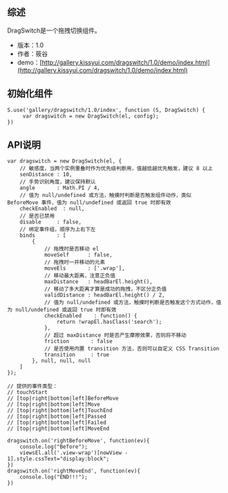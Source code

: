 ## 综述

DragSwitch是一个拖拽切换组件。

* 版本：1.0
* 作者：筱谷
* demo：[http://gallery.kissyui.com/dragswitch/1.0/demo/index.html](http://gallery.kissyui.com/dragswitch/1.0/demo/index.html)

## 初始化组件
		
    S.use('gallery/dragswitch/1.0/index', function (S, DragSwitch) {
         var dragswitch = new DragSwitch(el, config);
    })
	

## API说明

    var dragswitch = new DragSwitch(el, {
        // 敏感度，当两个实例重叠时作为优先级判断用，值越低越优先触发，建议 8 以上
        senDistance : 10,
        // 手势识别角度，建议保持默认
        angle       : Math.PI / 4,
        // 值为 null/undefined 或方法，触摸时判断是否触发组件动作，类似 BeforeMove 事件，值为 null/undefined 或返回 true 时即有效
        checkEnabled  : null,
        // 是否已禁用
        disable     : false,
        // 绑定事件组，顺序为上右下左
        binds       : [
            {
                // 拖拽时是否移动 el
                moveSelf      : false,
                // 拖拽时一并移动的元素
                moveEls       : ['.wrap'],
                // 移动最大距离，注意正负值
                maxDistance   : headBarEl.height(),
                // 移动了多大距离才算是成功的拖拽，不区分正负值
                validDistance : headBarEl.height() / 2,
                // 值为 null/undefined 或方法，触摸时判断是否触发这个方式动作，值为 null/undefined 或返回 true 时即有效
                checkEnabled    : function() {
                    return !wrapEl.hasClass('search');
                },
                // 超过 maxDistance 时是否产生摩擦效果，否则将不移动
                friction       : false
                // 是否使用内置 transition 方法，否则可以自定义 CSS Transition
                transition     : true
            }, null, null, null
        ]
    });

    // 提供的事件类型：
    // touchStart
    // [top|right|bottom|left]BeforeMove
    // [top|right|bottom|left]Move
    // [top|right|bottom|left]TouchEnd
    // [top|right|bottom|left]Passed
    // [top|right|bottom|left]Failed
    // [top|right|bottom|left]MoveEnd

    dragswitch.on('rightBeforeMove', function(ev){
        console.log("Before");
        viewsEl.all('.view-wrap')[nowView - 1].style.cssText="display:block";
    })
    dragswitch.on('rightMoveEnd', function(ev){
        console.log("END!!!");
    })